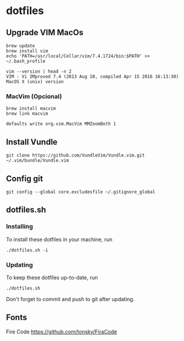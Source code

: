# dotfiles

## Upgrade VIM MacOs

```shell
brew update
brew install vim
echo 'PATH=/usr/local/Cellar/vim/7.4.1724/bin:$PATH' >> ~/.bash_profile
```

```
vim --version | head -n 2
VIM - Vi IMproved 7.4 (2013 Aug 10, compiled Apr 15 2016 16:13:30)
MacOS X (unix) version
```

### MacVim (Opcional)

```
brew install macvim
brew link macvim

defaults write org.vim.MacVim MMZoomBoth 1
```

## Install Vundle

```
git clone https://github.com/VundleVim/Vundle.vim.git ~/.vim/bundle/Vundle.vim
```

## Config git

```
git config --global core.excludesfile ~/.gitignore_global
```

## dotfiles.sh

### Installing

To install these dotfiles in your machine, run

```
./dotfiles.sh -i
```

### Updating

To keep these dotfiles up-to-date, run

```
./dotfiles.sh
```

Don't forget to commit and push to git after updating.

## Fonts

Fire Code https://github.com/tonsky/FiraCode
